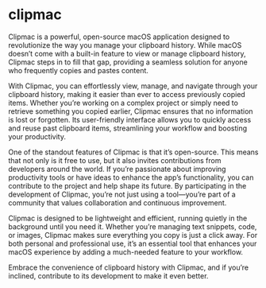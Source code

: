 # clipmac
Clipmac is a powerful, open-source macOS application designed to revolutionize the way you manage your clipboard history. While macOS doesn’t come with a built-in feature to view or manage clipboard history, Clipmac steps in to fill that gap, providing a seamless solution for anyone who frequently copies and pastes content. 

With Clipmac, you can effortlessly view, manage, and navigate through your clipboard history, making it easier than ever to access previously copied items. Whether you’re working on a complex project or simply need to retrieve something you copied earlier, Clipmac ensures that no information is lost or forgotten. Its user-friendly interface allows you to quickly access and reuse past clipboard items, streamlining your workflow and boosting your productivity.

One of the standout features of Clipmac is that it’s open-source. This means that not only is it free to use, but it also invites contributions from developers around the world. If you’re passionate about improving productivity tools or have ideas to enhance the app’s functionality, you can contribute to the project and help shape its future. By participating in the development of Clipmac, you’re not just using a tool—you’re part of a community that values collaboration and continuous improvement.

Clipmac is designed to be lightweight and efficient, running quietly in the background until you need it. Whether you’re managing text snippets, code, or images, Clipmac makes sure everything you copy is just a click away. For both personal and professional use, it’s an essential tool that enhances your macOS experience by adding a much-needed feature to your workflow. 

Embrace the convenience of clipboard history with Clipmac, and if you’re inclined, contribute to its development to make it even better.
